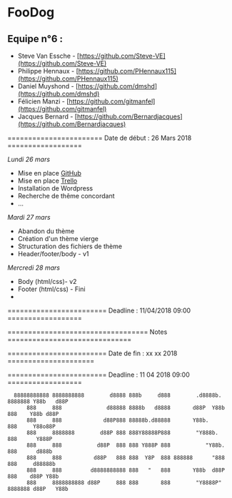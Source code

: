 # FooDog


## Equipe n°6 :


- Steve Van Essche -  [https://github.com/Steve-VE](https://github.com/Steve-VE)
- Philippe Hennaux -  [https://github.com/PHennaux115](https://github.com/PHennaux115)
- Daniel Muyshond -  [https://github.com/dmshd](https://github.com/dmshd)
- Félicien Manzi - [https://github.com/gitmanfel](https://github.com/gitmanfel)
- Jacques Bernard - [https://github.com/Bernardjacques](https://github.com/Bernardjacques)

======================= Date de début : 26 Mars 2018 ==================


*Lundi 26 mars*
  - Mise en place [GitHub](https://github.com/Steve-VE/team-six)
  - Mise en place [Trello](https://trello.com/b/JnTiSL6a/le-blog-foodog)
  - Installation de Wordpress
  - Recherche de thême concordant
  - ...
  
*Mardi 27 mars*
  - Abandon du thème
  - Création d'un thème vierge
  - Structuration des fichiers de thème
  - Header/footer/body - v1
  
*Mercredi 28 mars*
  - Body (html/css)- v2
  - Footer (html/css) - Fini
  - 
  
  

======================== Deadline : 11/04/2018 09:00 ==================





================================== Notes ==============================

======================== Date de fin : xx xx 2018 =====================

======================== Deadline : 11 04 2018 09:00 ==================


      88888888888 8888888888        d8888 888b     d888        .d8888b. 8888888 Y88b   d88P 
          888     888              d88888 8888b   d8888       d88P  Y88b  888    Y88b d88P  
          888     888             d88P888 88888b.d88888       Y88b.       888     Y88o88P   
          888     8888888        d88P 888 888Y88888P888        "Y888b.    888      Y888P    
          888     888           d88P  888 888 Y888P 888           "Y88b.  888      d888b    
          888     888          d88P   888 888  Y8P  888 888888      "888  888     d88888b   
          888     888         d8888888888 888   "   888       Y88b  d88P  888    d88P Y88b  
          888     8888888888 d88P     888 888       888        "Y8888P" 8888888 d88P   Y88b 
                                                                                      
                                                                                      
                                                                                      

                                                           
